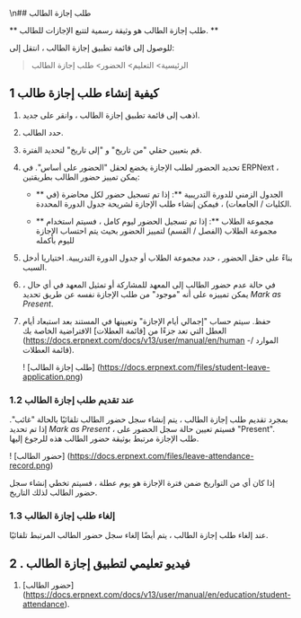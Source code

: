 \n## طلب إجازة الطالب

** طلب إجازة الطالب هو وثيقة رسمية لتتبع الإجازات للطالب. **

للوصول إلى قائمة تطبيق إجازة الطالب ، انتقل إلى:

> الرئيسية> التعليم> الحضور> طلب إجازة الطالب

## 1 كيفية إنشاء طلب إجازة طالب

1. اذهب إلى قائمة تطبيق إجازة الطالب ، وانقر على جديد.
2. حدد الطالب.
3. قم بتعيين حقلي "من تاريخ" و "إلى تاريخ" لتحديد الفترة.
4. تحديد الحضور لطلب الإجازة يخضع لحقل "الحضور على أساس". في ERPNext ، يمكن تمييز حضور الطالب بطريقتين:
    
    * ** الجدول الزمني للدورة التدريبية **: إذا تم تسجيل حضور لكل محاضرة (في الكليات / الجامعات) ، فيمكن إنشاء طلب الإجازة لشريحة جدول الدورة المحددة.
        
    * ** مجموعة الطلاب **: إذا تم تسجيل الحضور ليوم كامل ، فسيتم استخدام مجموعة الطلاب (الفصل / القسم) لتمييز الحضور بحيث يتم احتساب الإجازة لليوم بأكمله
        
5. بناءً على حقل الحضور ، حدد مجموعة الطلاب أو جدول الدورة التدريبية. اختياريا أدخل السبب.
    
6. في حالة عدم حضور الطالب إلى المعهد للمشاركة أو تمثيل المعهد في أي حال ، يمكن تمييزه على أنه "موجود" من طلب الإجازة نفسه عن طريق تحديد _Mark as Present_.
7. حفظ. سيتم حساب "إجمالي أيام الإجازة" وتعيينها في المستند بعد استبعاد أيام العطل التي تعد جزءًا من [قائمة العطلات] الافتراضية الخاصة بك (https://docs.erpnext.com/docs/v13/user/manual/en/human -الموارد / قائمة العطلات).
    
    ! [طلب إجازة الطالب] (https://docs.erpnext.com/files/student-leave-application.png)
    

### 1.2 عند تقديم طلب إجازة الطالب

بمجرد تقديم طلب إجازة الطالب ، يتم إنشاء سجل حضور الطالب تلقائيًا بالحالة "غائب". إذا تم تحديد _Mark as Present_ ، فسيتم تعيين حالة سجل الحضور على "Present". طلب الإجازة مرتبط بوثيقة حضور الطالب هذه للرجوع إليها.

! [حضور الطالب] (https://docs.erpnext.com/files/leave-attendance-record.png)

إذا كان أي من التواريخ ضمن فترة الإجازة هو يوم عطلة ، فسيتم تخطي إنشاء سجل حضور الطالب لذلك التاريخ.

### 1.3 إلغاء طلب إجازة الطالب

عند إلغاء طلب إجازة الطالب ، يتم أيضًا إلغاء سجل حضور الطالب المرتبط تلقائيًا.

## 2 \. فيديو تعليمي لتطبيق إجازة الطالب

1. [حضور الطالب] (https://docs.erpnext.com/docs/v13/user/manual/en/education/student-attendance).